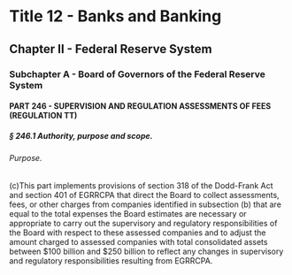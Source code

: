 
# Title 12 - Banks and Banking
## Chapter II - Federal Reserve System
### Subchapter A - Board of Governors of the Federal Reserve System
#### PART 246 - SUPERVISION AND REGULATION ASSESSMENTS OF FEES (REGULATION TT)
##### § 246.1 Authority, purpose and scope.
###### Purpose.

(c)This part implements provisions of section 318 of the Dodd-Frank Act and section 401 of EGRRCPA that direct the Board to collect assessments, fees, or other charges from companies identified in subsection (b) that are equal to the total expenses the Board estimates are necessary or appropriate to carry out the supervisory and regulatory responsibilities of the Board with respect to these assessed companies and to adjust the amount charged to assessed companies with total consolidated assets between $100 billion and $250 billion to reflect any changes in supervisory and regulatory responsibilities resulting from EGRRCPA.
